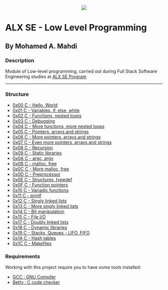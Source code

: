 <p align="center">
  <img src="https://www.alxafrica.com/wp-content/uploads/2022/01/header-logo.png">
</p>

# ALX SE - Low Level Programming

## By Mohamed A. Mahdi

### Description

Module of Low-level programming, carried out during Full Stack Software Engineering studies at [ALX SE Program](https://www.alxafrica.com/programme_post/full-stack-software-engineer/)

------------------

### Structure

* [0x00 C - Hello, World](https://github.com/Moh-A-Mahdi/alx-low_level_programming/tree/master/0x00-hello_world)
* [0x01 C - Variables, if, else, while](https://github.com/Moh-A-Mahdi/alx-low_level_programming/tree/master/0x01-variables_if_else_while)
* [0x02 C - Functions, nested loops](https://github.com/Moh-A-Mahdi/alx-low_level_programming/tree/master/0x02-functions_nested_loops)
* [0x03 C - Debugging](https://github.com/Moh-A-Mahdi/alx-low_level_programming/tree/master/0x03-debugging)
* [0x04 C - More functions, more nested loops](https://github.com/Moh-A-Mahdi/alx-low_level_programming/tree/master/0x04-more_functions_nested_loops)
* [0x05 C - Pointers, arrays and strings](https://github.com/Moh-A-Mahdi/alx-low_level_programming/tree/master/0x05-pointers_arrays_strings)
* [0x06 C - More pointers, arrays and strings](https://github.com/Moh-A-Mahdi/alx-low_level_programming/tree/master/0x06-pointers_arrays_strings)
* [0x07 C - Even more pointers, arrays and strings](https://github.com/Moh-A-Mahdi/alx-low_level_programming/tree/master/0x07-pointers_arrays_strings)
* [0x08 C - Recursion](https://github.com/Moh-A-Mahdi/alx-low_level_programming/tree/master/0x08-recursion)
* [0x09 C - Static libraries](https://github.com/Moh-A-Mahdi/alx-low_level_programming/tree/master/0x09-static_libraries)
* [0x0A C - argc, argv](https://github.com/Moh-A-Mahdi/alx-low_level_programming/tree/master/0x0A-argc_argv)
* [0x0B C - malloc, free](https://github.com/Moh-A-Mahdi/alx-low_level_programming/tree/master/0x0B-malloc_free)
* [0x0C C - More malloc, free](https://github.com/Moh-A-Mahdi/alx-low_level_programming/tree/master/0x0C-more_malloc_free)
* [0x0D C - Preprocessor](https://github.com/Moh-A-Mahdi/alx-low_level_programming/tree/master/0x0D-preprocessor)
* [0x0E C - Structures, typedef](https://github.com/Moh-A-Mahdi/alx-low_level_programming/tree/master/0x0E-structures_typedef)
* [0x0F C - Function pointers](https://github.com/Moh-A-Mahdi/alx-low_level_programming/tree/master/0x0F-function_pointers)
* [0x10 C - Variadic functions](https://github.com/Moh-A-Mahdi/alx-low_level_programming/tree/master/0x10-variadic_functions)
* [0x11 C - printf](https://github.com/Eina-Alf/printf)
* [0x12 C - Singly linked lists](https://github.com/Moh-A-Mahdi/alx-low_level_programming/tree/master/0x12-singly_linked_lists)
* [0x13 C - More singly linked lists](https://github.com/Moh-A-Mahdi/alx-low_level_programming/tree/master/0x13-more_singly_linked_lists)
* [0x14 C - Bit manipulation](https://github.com/Moh-A-Mahdi/alx-low_level_programming/tree/master/0x14-bit_manipulation)
* [0x15 C - File I/O](https://github.com/Moh-A-Mahdi/alx-low_level_programming/tree/master/0x15-file_io)
* [0x17 C - Doubly linked lists](https://github.com/Moh-A-Mahdi/alx-low_level_programming/tree/master/0x17-doubly_linked_lists)
* [0x18 C - Dynamic libraries](https://github.com/Moh-A-Mahdi/alx-low_level_programming/tree/master/0x18-dynamic_libraries)
* [0x19 C - Stacks, Queues - LIFO, FIFO](https://github.com/Moh-A-Mahdi/monty)
* [0x1A C - Hash tables](https://github.com/Moh-A-Mahdi/alx-low_level_programming/tree/master/0x1A-hash_tables)
* [0x1C C - Makefiles](https://github.com/Moh-A-Mahdi/alx-low_level_programming/tree/master/0x1C-makefiles)

### Requirements

Working with this project require you to have some tools installed:

* [GCC : GNU Compiler](https://gcc.gnu.org/)
* [Betty : C code checker](https://github.com/holbertonschool/Betty)
